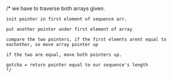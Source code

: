  /*
	we have to traverse both arrays given. 
	
	init pointer in first element of sequence arr. 
	
	put another pointer under first element of array 
	
	compare the two pointers, if the first elemnts arent equal to eachother, so move array pointer up
	
	if the two are equal, move both pointers up. 
	
	gotcha = return pointer equal to our sequence's length
	*/